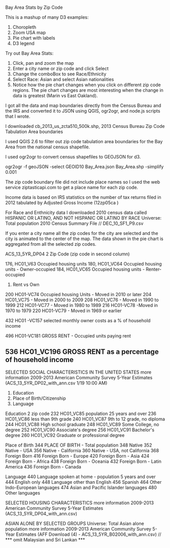 



Bay Area Stats by Zip Code

This is a mashup of many D3 examples:

1. Choropleth
2. Zoom USA map
3. Pie chart with labels
4. D3 legend

Try out Bay Area Stats:

1.  Click, pan and zoom the map
2.  Enter a city name or zip code and click Select
3.  Change the comboBox to see Race/Ethnicity
4.  Select Race: Asian and select Asian nationalities
5.  Notice how the pie chart changes when you click on different zip code regions.  The pie chart changes are most interesting when the change in data is greatest (Marin vs East Oakland).

I got all the data and map boundaries directly from the Census Bureau and the IRS and converted it to JSON using QGIS, ogr2ogr, and node.js scripts that I wrote.

I downloaded cb_2013_us_zcta510_500k.shp, 2013 Census Bureau Zip Code Tabulation Area boundaries 

I used QGIS 2.6 to filter out zip code tabulation area boundaries for the Bay Area from the national census shapefile.

I used ogr2ogr to convert census shapefiles to GEOJSON for d3.

ogr2ogr -f geoJSON -select GEOID10  Bay_Area.json Bay_Area.shp -simplify 0.001

The zip code boundary file did not include place names so I used the web service ziptasticapi.com to get a place name for each zip code.

Income data is based on IRS statistics on the number of tax returns filed in 2012 tabulated by Adjusted Gross Income (12zp05ca )

For Race and Enthnicity data I downloaded 2010 census data called HISPANIC OR LATINO, AND NOT HISPANIC OR LATINO BY RACE
Universe: Total population  2010 Census Summary File   // DEC_10_SF1_P9.csv

If you enter a city name all the zip codes for the city are selected and the city is animated to the center of the map.  The data shown in the pie chart is aggregated from all the selected zip codes.

ACS_13_5YR_DP04
2   Zip Code (zip code in second column)

176, HC01_V63 Occupied housing units
180, HC01_VC64 Occupied housing units - Owner-occupied
184, HC01_VC65 Occupied housing units - Renter-occupied

1.  Rent vs Own

200 HC01-VC74 Occupied housing Units - Moved in 2010 or later
204 HC01_VC75   - Moved in 2000 to 2009
208 HC01_VC76  - Moved in 1990 to 1999
212 HC01-VC77  - Moved in 1980 to 1989
216 HC01-VC78  -Moved in 1970 to 1979
220 HC01-VC79  - Moved in 1969 or earlier

432 HC01 -VC157 selected monthly owner costs as a % of household income

496 HC01-VC181 GROSS RENT - Occupied units paying rent

536 HC01_VC196 GROSS RENT as a percentage of household income
---------------------

SELECTED SOCIAL CHARACTERISTICS IN THE UNITED STATES  more information
2009-2013 American Community Survey 5-Year Estimates  (ACS_13_5YR_DP02_with_ann.csv  1/19 10:00 AM)

1. Education
2. Place of Birth/Citizenship
3. Language

Education
2 zip code
232 HC01_VC85 population 25 years and over
236 HC01_VC86 less than 9th grade
240 HC01_VC87 9th to 12 grade, no diploma
244 HC01_VC88 High school graduate
248 HC01_VC89 Some College, no degree
252 HC01_VC90 Associate's degree
256 HC01_VC91 Bachelor's degree
260 HC01_VC92 Graduate or professional degree

Place of Birth
344 PLACE OF BIRTH - Total population
348 Native
352 Native - USA
356 Native - California
360 Native - USA, not California
368 Foreign Born
416 Foreign Born - Europe
420 Foreign Born - Asia
424 Foreign Born - Africa
438 Foreign Born - Oceania
432 Foreign Born - Latin America
436 Foreign Born - Canada

Language
440 Language spoken at home - population 5 years and over
444 English only
448 Language other than English
456 Spanish
464 Other Indo-European languages
474 Asian and Pacific Islander languages
480 Other languages




SELECTED HOUSING CHARACTERISTICS  more information
2009-2013 American Community Survey 5-Year Estimates (ACS_13_5YR_DP04_with_ann.csv)


ASIAN ALONE BY SELECTED GROUPS
Universe: Total Asian alone population  more information
2009-2013 American Community Survey 5-Year Estimates  (AFF Download (4) - ACS_13_5YR_B02006_with_ann.csv)
  // *** omit Malaysian and Sri Lankan ***
